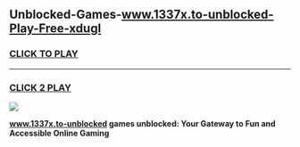 
## Unblocked-Games-www.1337x.to-unblocked-Play-Free-xdugl
<h3>
<a href="https://premium76.site?title=www.1337x.to-unblocked&ref=19M">CLICK TO PLAY</a></h3>
<hr>

<h3>
<a href="https://premium76.site?title=www.1337x.to-unblocked&ref=19M">CLICK 2 PLAY</a>
  
</h3>

<a href="https://premium76.site?title=www.1337x.to-unblocked&ref=19M"><img src="https://clearcache.store/games.png"></a>


**www.1337x.to-unblocked games unblocked: Your Gateway to Fun and Accessible Online Gaming**
